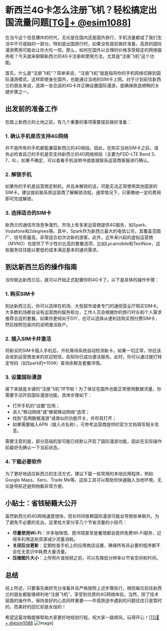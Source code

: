 # 新西兰4G卡怎么注册飞机？轻松搞定出国流量问题[[TG💪+ @esim1088](https://t.me/s/esim1088)]

在当今这个信息爆炸的时代，无论是在国内还是国外旅行，手机流量都成了我们生活中不可或缺的一部分。特别是出国旅行时，如果没有提前做好准备，高昂的国际漫游费用可能会让你大吃一惊。那么，如何在国外以合理的价格享受稳定的网络服务呢？今天就来聊聊新西兰的4G卡注册和使用方法，尤其是“注册飞机”这个功能。

首先，什么是“注册飞机”？简单来说，“注册飞机”就是指将你的手机网络切换到国际漫游模式，这样即使身在国外，也能通过当地的SIM卡上网。对于计划前往新西兰的朋友来说，选择一张合适的4G卡并正确设置国际漫游，是确保旅途顺畅的关键步骤之一。

## 出发前的准备工作

在踏上新西兰的土地之前，有几个重要的事项需要提前做好准备：

### 1. 确认手机是否支持4G网络

并不是所有的手机都能兼容新西兰的4G频段。因此，在购买当地SIM卡之前，请务必检查自己的手机是否支持新西兰的4G网络频段（主要为FDD-LTE Band 3、7、8）。如果不确定，可以查看手机说明书或直接联系运营商客服进行确认。

### 2. 解锁手机

如果你的手机是运营商定制机，并且未解锁的话，可能无法正常使用其他国家的SIM卡。建议提前联系原运营商了解解锁流程，通常情况下，只需缴纳一定的费用即可完成解锁。

### 3. 选择适合的SIM卡

新西兰的通信市场竞争激烈，市场上有多家运营商提供4G服务，如Spark、Vodafone和2degrees等。其中，Spark作为新西兰最大的电信公司，其覆盖范围广、信号质量高，非常适合初次访新的游客。此外，近年来兴起的虚拟运营商（MVNO）也提供了不少性价比高的套餐选项，比如Lycamobile和TextNow，这些服务往往能以更低的成本满足基本的通讯需求。

## 到达新西兰后的操作指南

当你抵达新西兰后，就可以开始正式配置你的4G卡了。以下是具体的操作步骤：

### 1. 购买SIM卡

到达新西兰后，你可以选择在机场、大型超市或者专门的通信营业厅购买SIM卡。大多数机场都会设有运营商的服务柜台，工作人员会根据你的旅行时长和个人需求推荐合适的套餐。如果你更倾向于DIY，也可以选择从便利店购买预付费SIM卡，然后按照包装内的说明激活账户。

### 2. 插入SIM卡并激活

将新买的SIM卡插入手机后，开机等待系统自动检测新卡。如果一切正常，你应该会收到运营商发来的欢迎短信，告知你已成功激活服务。此时，你可以通过拨打特定号码（如Spark的*100#）查询余额及套餐详情。

### 3. 设置国际漫游

接下来就是关键的“注册飞机”环节啦！为了保证在国外也能正常使用数据流量，你需要手动开启国际漫游功能。具体步骤如下：
- 打开手机的“设置”应用；
- 进入“移动网络”或“蜂窝移动网络”选项；
- 找到“启用数据漫游”或类似的功能开关，并将其打开；
- 如果需要输入APN（接入点名称），可参考运营商提供的官方文档填写相关信息。

需要注意的是，部分高端机型可能已经默认开启了国际漫游功能，因此在实际操作前最好先确认一下当前状态。

### 4. 下载必要软件

为了更好地适应新西兰的生活方式，建议下载一些常用的本地应用程序，例如Google Maps、Xero、Trade Me等。这些工具可以帮助你快速融入当地环境，无论是导航还是购物都非常方便。

## 小贴士：省钱秘籍大公开

虽然新西兰的4G网络速度很快，但长时间依赖国际漫游可能会导致账单飙升。为了避免不必要的支出，这里给大家分享几个节省流量的小技巧：

- **尽量使用Wi-Fi**：许多咖啡馆、图书馆甚至是餐馆都会提供免费Wi-Fi服务，记得多利用这些资源减少流量消耗。
- **关闭后台更新**：定期检查手机上的应用商店设置，确保所有非必要的程序都不会在无意识中耗费大量流量。
- **压缩图片大小**：上传照片或视频之前，可以先降低分辨率以节省空间和时间。

## 总结

综上所述，只要事先做好充分准备并且严格按照上述步骤执行，相信每位前往新西兰的朋友都能够顺利地“注册飞机”，享受到优质的4G网络体验。当然，除了技术层面的操作外，保持良好的心态同样重要——毕竟旅途中遇到的问题往往只是暂时的，而美好的回忆却是永恒的！

希望这篇攻略能够帮助大家更好地规划行程，祝大家一路顺风，玩得开心！[[TG💪+ @esim1088](https://t.me/s/esim1088) ![Image](https://i.postimg.cc/4NQfJmqS/Snipaste-2025-05-13-00-14-12.png)]
